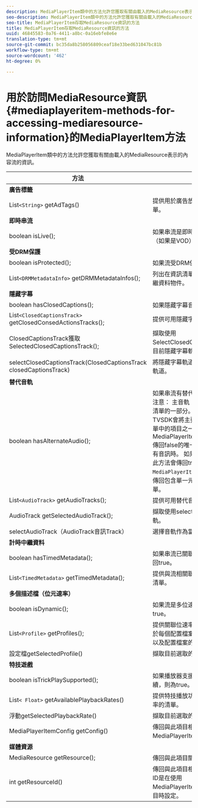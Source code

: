 ```yaml
---
description: MediaPlayerItem類中的方法允許您獲取有關由載入的MediaResource表示的內容流的資訊。
seo-description: MediaPlayerItem類中的方法允許您獲取有關由載入的MediaResource表示的內容流的資訊。
seo-title: MediaPlayerItem存取MediaResource資訊的方法
title: MediaPlayerItem存取MediaResource資訊的方法
uuid: 46845583-0a76-4411-a8bc-0a16ebfe8e6e
translation-type: tm+mt
source-git-commit: bc35da8b258056809ceaf18e33bed631047bc81b
workflow-type: tm+mt
source-wordcount: '462'
ht-degree: 0%

---
```



# 用於訪問MediaResource資訊{#mediaplayeritem-methods-for-accessing-mediaresource-information}的MediaPlayerItem方法

MediaPlayerItem類中的方法允許您獲取有關由載入的MediaResource表示的內容流的資訊。

| 方法 | 說明 |
|--- |--- |
| **廣告標籤** |  |
| List`<String>` getAdTags() | 提供用於廣告放置程式的廣告標籤清單。 |
| **即時串流** |  |
| boolean isLive(); | 如果串流是即時的，則為true;false（如果是VOD）。 |
| **受DRM保護** |  |
| boolean isProtected(); | 如果流受DRM保護，則為true。 |
| List`<DRMMetadataInfo>` getDRMMetadataInfos(); | 列出在資訊清單中發現的所有DRM中繼資料物件。 |
| **隱藏字幕** |  |
| boolean hasClosedCaptions(); | 如果隱藏字幕音軌可用，則為true。 |
| List`<ClosedCaptionsTrack>` getClosedConsedActionsTracks(); | 提供可用隱藏字幕音軌的清單。 |
| ClosedCaptionsTrack獲取SelectedClosedCaptionsTrack(); | 擷取使用SelectClosedCaptionsTrack選取的目前隱藏字幕軌道。 |
| selectClosedCaptionsTrack(ClosedCaptionsTrack closedCaptionsTrack) | 將隱藏字幕軌道設定為當前隱藏字幕軌道。 |
| **替代音軌** |  |
| boolean hasAlternateAudio(); | 如果串流有替代的音軌，則為true。 注意： 主音軌（預設）也是替代音軌清單的一部分。  適用於Android的TVSDK會將主要音軌視為替代音軌清單中的項目之一。 因此，MediaPlayerItem.hasAlternateAudio傳回false的唯一情況是當串流完全沒有音訊時。 如果內容只有一個音軌，此方法會傳回true，而`MediaPlayerItem.getAudioTracks`會傳回包含單一元素（預設音軌）的清單。 |
| List`<AudioTrack>` getAudioTracks(); | 提供可用替代音軌的清單。 |
| AudioTrack getSelectedAudioTrack(); | 擷取使用selectAudioTrack選取的音軌。 |
| selectAudioTrack（AudioTrack音訊Track） | 選擇音軌作為當前音軌。 |
| **計時中繼資料** |  |
| boolean hasTimedMetadata(); | 如果串流已關聯計時中繼資料，則返回true。 |
| List`<TimedMetadata>` getTimedMetadata(); | 提供與流相關聯的定時元資料對象的清單。 |
| **多個描述檔（位元速率）** |
| boolean isDynamic(); | 如果流是多位速率(MBR)流，則為true。 |
| List`<Profile>` getProfiles(); | 提供關聯位速率配置檔案的清單。 對於每個配置檔案，可以檢索其位速率以及配置檔案的高度和寬度。 |
| 設定檔getSelectedProfile() | 擷取目前選取的描述檔。 |
| **特技遊戲** |  |
| boolean isTrickPlaySupported(); | 如果播放器支援快速前進、倒轉和繼續，則為true。 |
| List`< Float>` getAvailablePlaybackRates() | 提供特技播放功能內容中可用播放速率的清單。 |
| 浮動getSelectedPlaybackRate() | 擷取目前選取的播放速率。 |
| MediaPlayerItemConfig getConfig() | 傳回與此項目相關聯的MediaPlayerItemConfig例項。 |
| **媒體資源** |  |
| MediaResource getResource(); | 傳回與此項目關聯的媒體資源。 |
| int getResourceId() | 傳回與此項目相關的媒體識別碼。 此ID是在使用MediaPlayerItemLoader.load載入項目時設定。 |